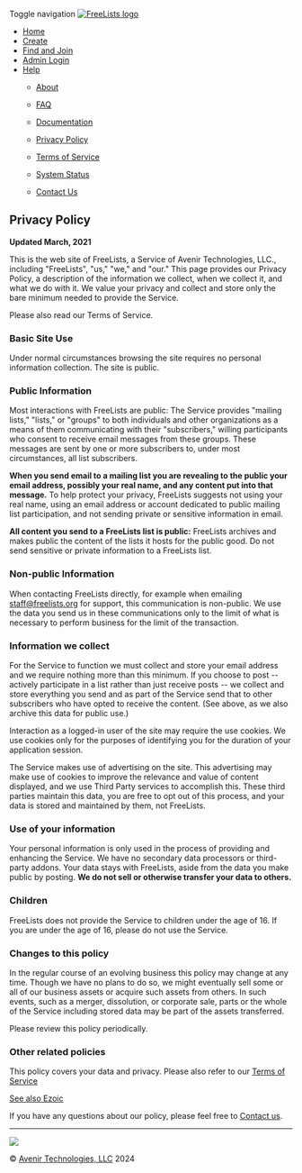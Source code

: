 Toggle navigation [![FreeLists logo](/images/freelists-2.8.png)](https://www.freelists.org/)

* [Home](https://www.freelists.org/)
* [Create](https://www.freelists.org/signup.html)
* [Find and Join](https://www.freelists.org/lists.html)
* [Admin Login](https://www.freelists.org/login.html)
* [Help](#)
    * [About](https://www.freelists.org/about.html)
    * [FAQ](https://www.freelists.org/wiki/the_faq)
    * [Documentation](https://www.freelists.org/help)
    * [Privacy Policy](https://www.freelists.org/privacy.html)
    * [Terms of Service](https://www.freelists.org/tos.html)
    
    * [System Status](https://status.freelists.org/)
    
    * [Contact Us](https://www.freelists.org/contact.html)

Privacy Policy
--------------

**Updated March, 2021**

This is the web site of FreeLists, a Service of Avenir Technologies, LLC., including "FreeLists", "us," "we," and "our." This page provides our Privacy Policy, a description of the information we collect, when we collect it, and what we do with it. We value your privacy and collect and store only the bare minimum needed to provide the Service.

Please also read our Terms of Service.

### Basic Site Use

Under normal circumstances browsing the site requires no personal information collection. The site is public.

### Public Information

Most interactions with FreeLists are public: The Service provides "mailing lists," "lists," or "groups" to both individuals and other organizations as a means of them communicating with their "subscribers," willing participants who consent to receive email messages from these groups. These messages are sent by one or more subscribers to, under most circumstances, all list subscribers.

**When you send email to a mailing list you are revealing to the public your email address, possibly your real name, and any content put into that message.** To help protect your privacy, FreeLists suggests not using your real name, using an email address or account dedicated to public mailing list participation, and not sending private or sensitive information in email.

**All content you send to a FreeLists list is public:** FreeLists archives and makes public the content of the lists it hosts for the public good. Do not send sensitive or private information to a FreeLists list.

### Non-public Information

When contacting FreeLists directly, for example when emailing staff@freelists.org for support, this communication is non-public. We use the data you send us in these communications only to the limit of what is necessary to perform business for the limit of the transaction.

### Information we collect

For the Service to function we must collect and store your email address and we require nothing more than this minimum. If you choose to post -- actively participate in a list rather than just receive posts -- we collect and store everything you send and as part of the Service send that to other subscribers who have opted to receive the content. (See above, as we also archive this data for public use.)

Interaction as a logged-in user of the site may require the use cookies. We use cookies only for the purposes of identifying you for the duration of your application session.

The Service makes use of advertising on the site. This advertising may make use of cookies to improve the relevance and value of content displayed, and we use Third Party services to accomplish this. These third parties maintain this data, you are free to opt out of this process, and your data is stored and maintained by them, not FreeLists.

### Use of your information

Your personal information is only used in the process of providing and enhancing the Service. We have no secondary data processors or third-party addons. Your data stays with FreeLists, aside from the data you make public by posting. **We do not sell or otherwise transfer your data to others.**

### Children

FreeLists does not provide the Service to children under the age of 16. If you are under the age of 16, please do not use the Service.

### Changes to this policy

In the regular course of an evolving business this policy may change at any time. Though we have no plans to do so, we might eventually sell some or all of our business assets or acquire such assets from others. In such events, such as a merger, dissolution, or corporate sale, parts or the whole of the Service including stored data may be part of the assets transferred.

Please review this policy periodically.

### Other related policies

This policy covers your data and privacy. Please also refer to our [Terms of Service](https://www.freelists.org/tos.html)

[See also Ezoic](https://g.ezoic.net/privacy/freelists.org)

If you have any questions about our policy, please feel free to [Contact us](https://www.freelists.org/contact.html).

* * *

  ![](https://www.paypal.com/en_US/i/scr/pixel.gif)

© [Avenir Technologies, LLC](http://www.avenirtech.net/) 2024